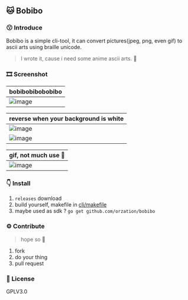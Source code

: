## 🐱 Bobibo

### 😗 Introduce

Bobibo is a simple cli-tool, it can convert pictures(jpeg, png, even gif) to ascii arts using
braille unicode.

> I wrote it, cause i need some anime ascii arts. 💩

### 🎞️ Screenshot

| bobibobibobobibo                                                                                                |
| --------------------------------------------------------------------------------------------------------------- |
| ![image](https://user-images.githubusercontent.com/94043894/223673376-f67f030c-305f-4dd1-beee-301a8da79b5d.png) |

| reverse when your background is white                                                                           |
| --------------------------------------------------------------------------------------------------------------- |
| ![image](https://user-images.githubusercontent.com/94043894/223674513-ed33023d-9181-4fe6-bf7e-cd059bfd0ba3.png) |
| ![image](https://user-images.githubusercontent.com/94043894/223675190-ecbd20a6-cf49-40a0-a36d-d7bf6b0a75ff.png) |

| gif, not much use 💩                                                                                            |
| --------------------------------------------------------------------------------------------------------------- |
| ![image](https://user-images.githubusercontent.com/94043894/223677662-d27bc50a-3364-461f-bad4-ba7f0c4b8df9.png) |

### 👇 Install

1. `releases` download
2. build yourself, makefile in [cli/makefile](cli/makefile)
3. maybe used as sdk ? `go get github.com/orzation/bobibo`

### ⚙️ Contribute

> hope so 💩

1. fork
2. do your thing
3. pull request

### 📄 License

GPLV3.0
